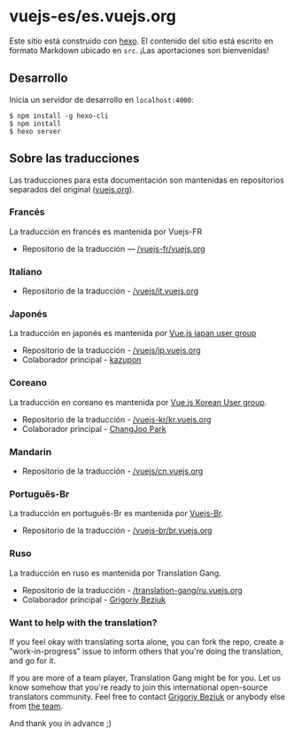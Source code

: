 # vuejs-es/es.vuejs.org

Este sitio está construido con [hexo](https://hexo.io/). El contenido del sitio está escrito en formato Markdown ubicado en `src`. ¡Las aportaciones son bienvenidas!

## Desarrollo

Inicia un servidor de desarrollo en `localhost:4000`:

```
$ npm install -g hexo-cli
$ npm install
$ hexo server
```

## Sobre las traducciones

Las traducciones para esta documentación son mantenidas en repositorios separados del original ([vuejs.org](https://github.com/vuejs/vuejs.org)).

### Francés

La traducción en francés es mantenida por Vuejs-FR

* Repositorio de la traducción — [/vuejs-fr/vuejs.org](https://github.com/vuejs-fr/vuejs.org)

### Italiano

* Repositorio de la traducción - [/vuejs/it.vuejs.org](https://github.com/vuejs/it.vuejs.org)

### Japonés

La traducción en japonés es mantenida por [Vue.js japan user group](https://github.com/vuejs-jp)

* Repositorio de la traducción - [/vuejs/jp.vuejs.org](https://github.com/vuejs/jp.vuejs.org)
* Colaborador principal - [kazupon](https://github.com/kazupon)

### Coreano

La traducción en coreano es mantenida por [Vue.js Korean User group](https://github.com/vuejs-kr).

* Repositorio de la traducción - [/vuejs-kr/kr.vuejs.org](https://github.com/vuejs-kr/kr.vuejs.org)
* Colaborador principal - [ChangJoo Park](https://github.com/ChangJoo-Park)

### Mandarin

* Repositorio de la traducción - [/vuejs/cn.vuejs.org](https://github.com/vuejs/cn.vuejs.org)

### Português-Br

La traducción en português-Br es mantenida por [Vuejs-Br](https://github.com/vuejs-br).

* Repositorio de la traducción - [/vuejs-br/br.vuejs.org](https://github.com/vuejs-br/br.vuejs.org)

### Ruso

La traducción en ruso es mantenida por Translation Gang.

* Repositorio de la traducción - [/translation-gang/ru.vuejs.org](https://github.com/translation-gang/ru.vuejs.org)
* Colaborador principal - [Grigoriy Beziuk](https://gbezyuk.github.io)

### Want to help with the translation?

If you feel okay with translating sorta alone, you can fork the repo, create a "work-in-progress" issue to inform others that you're doing the translation, and go for it.

If you are more of a team player, Translation Gang might be for you. Let us know somehow that you're ready to join this international open-source translators community. Feel free to contact [Grigoriy Beziuk](https://gbezyuk.github.io) or anybody else from [the team](https://github.com/orgs/translation-gang/people).

And thank you in advance ;)